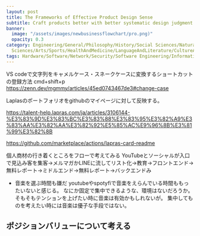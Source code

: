 ```yaml
---
layout: post
title: The Frameworks of Effective Product Design Sense
subtitle: Craft products better with better systematic design judgment
banner:
  image: "/assets/images/newbusinessflowchart/pro.png)"
  opacity: 0.3
category: Engineering/General/Philosophy/History/Social Sciences/Natural Sciences/Applied
  Sciences/Arts/Sports/HealthAndMedicine/LanguageAndLiterature/CultureAndEducation/GeographyHistoryAndBiography/Kindle/BusinessAndManagement
tags: Hardware/Software/Network/Security/Software Engineering/InformationSystems/ArtificialIntelligence/TheoryOfComputation/Human-ComputerInteraction
---
```


VS codeで文字列をキャメルケース・スネークケースに変換するショートカットの登録方法
cmd+shift+p
https://zenn.dev/mgmmy/articles/45ed0743467de3#change-case

Laplasのポートフォリオをgithubのマイページに対して反映する。

https://talent-help.lapras.com/ja/articles/3106144-%E3%83%9D%E3%83%BC%E3%83%88%E3%83%95%E3%82%A9%E3%83%AA%E3%82%AA%E3%82%92%E5%85%AC%E9%96%8B%E3%81%99%E3%82%8B

https://github.com/marketplace/actions/lapras-card-readme

個人商材の行き着くところをフローで考えてみる
YouTubeとソーシャルが入口で見込み客を集客→メルマガかLINEに流してリスト化→教育→フロントエンド→無料レポート→ミドルエンド→無料レポート→バックエンドみ

- 音楽を選ぶ時間も嫌だ
youtubeやspotyfiで音楽をえらんでいる時間ももったいないと感じる。
なにか固定で集中できるような、環境はないだろうか。
そもそもテンションを上げたい時に音楽は有効かもしれないが。
集中してものを考えたい時には音楽は優子な手段ではない。

## ポジションバリューについて考える

